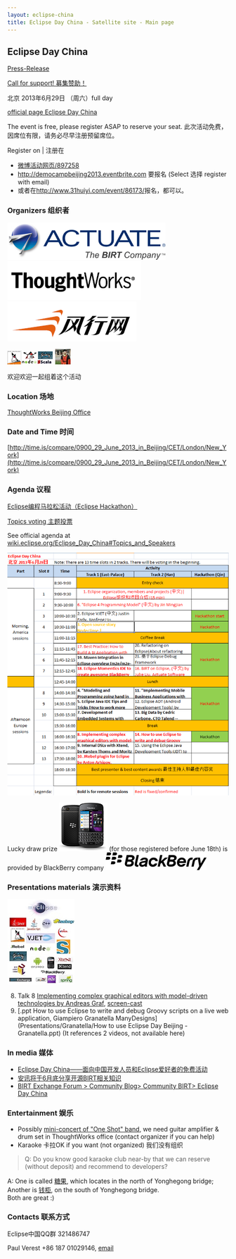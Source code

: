 ```yaml
---
layout: eclipse-china
title: Eclipse Day China - Satellite site - Main page
---
```


## Eclipse Day China

[Press-Release](press-release)	

[Call for support! 募集赞助！](call-for-support)

<p>北京 2013年6月29日 （周六）full day </p>
<p><a href="http://wiki.eclipse.org/Eclipse_Day_China">official page Eclipse Day China</a></p>

<p>The event is free, please register ASAP to reserve your seat. 此次活动免费，因席位有限，请务必尽早注册预留席位。</p>
<p>Register on | 注册在
	<ul>
		<li><a href="http://event.weibo.com/897258">微博活动网页/897258</a></li>
		<li><a href="http://democampbeijing2013.eventbrite.com">http://democampbeijing2013.eventbrite.com</a> 要报名 
		(Select 选择 register with email) </li>
		<li>或者在<a href="http://www.31huiyi.com/event/86173/">http://www.31huiyi.com/event/86173/</a>报名，都可以。</li>
	</ul>
</p>

### Organizers 组织者

![Actuate_logo_SM.jpg](../Pictures/Actuate_logo_SM.jpg)  ![TW-lg-small.png](../Pictures/TW-lg-small.png) 
![Funshion-logo-294.PNG](../Pictures/Funshion-logo-294.PNG)

![JVM-and-Node-2-micro.png](../Pictures/JVM-and-Node-2-micro.png)  ![Jin-logo-micro.jpg](../Pictures/Jin-logo-micro.jpg)

欢迎欢迎一起组着这个活动

### Location 场地

[ThoughtWorks Beijing Office](/Day/Location/ThoughtWorksOffice)

### Date and Time 时间

[http://time.is/compare/0900_29_June_2013_in_Beijing/CET/London/New_York](http://time.is/compare/0900_29_June_2013_in_Beijing/CET/London/New_York)

### Agenda 议程

<p><a href="hackathon/hackathon_beijing_2013.html">Eclipse编程马拉松活动（Eclipse Hackathon）</a></p>

[Topics voting 主题投票](topics-voting)

See official agenda at [wiki.eclipse.org/Eclipse_Day_China#Topics_and_Speakers](http://wiki.eclipse.org/Eclipse_Day_China#Topics_and_Speakers)

![Agenda-02.PNG](Agenda-02.PNG)

Lucky draw prize ![Blackberry_Q10_Black-small.png](../Pictures/Blackberry_Q10_Black-small.png) (for those registered before June 18th)
is provided by BlackBerry company ![Blackberry_Logo_230px.svg.png](../Pictures/Blackberry_Logo_230px.svg.png)

### Presentations materials 演示资料

![Languages-and-technologies-under-eclipse-5-tiny.jpg](../Pictures/Languages-and-technologies-under-eclipse-5-tiny.jpg)

8) Talk 8 [Implementing complex graphical editors with model-driven technologies by Andreas Graf](Presentations/Andreas_Graf/Eclipse_DemoCamp_Beijing_2013.pdf),
 [screen-cast](Presentations/Andreas_Graf/GeneratedEditor.mp4)  
14) [.ppt How to use Eclipse to write and debug Groovy scripts on a live web application, Giampiero Granatella
 ManyDesigns](Presentations/Granatella/How to use Eclipse Day Beijing - Granatella.ppt) (It references 2 videos, not available here)

### In media 媒体

- [Eclipse Day China——面向中国开发人员和Eclipse爱好者的免费活动](http://user.qzone.qq.com/1521656858/blog/1370401338)	
- [安讯将于6月底分享开源BIRT相关知识](http://www.jifang360.com/news/2013617/n409649290.html)
- [BIRT Exchange Forum > Community Blog> Community BIRT> Eclipse Day China](http://www.birt-exchange.org/org/forum/index.php/blog/6/entry-492-eclipse-day-china/)

### Entertainment 娱乐

- Possibly [mini-concert of "One Shot" band](https://www.dropbox.com/s/ysm39hi7b8k6af8/blue-suede-shoes-small.mov),
 we need guitar amplifier & drum set in ThoughtWorks office (contact organizer if you can help) 
- Karaoke 卡拉OK if you want (not organized) 我们没有组织
> Q: Do you know good karaoke club near-by that we can reserve (without deposit) and recommend to developers?

A: One is called [糖果](http://www.dianping.com/shop/513037), which locates in the north of Yonghegong bridge; 
Another is [钱柜](http://www.dianping.com/shop/2047324), on the south of Yonghegong bridge.  
Both are great :)

### Contacts 联系方式

Eclipse中国QQ群 321486747 

Paul Verest +86 187 01029146, [email](mailto:paul.verest@live.com?subject=Eclipse-Day-China&body=I_would_like_to_support_Eclipse_Day_China_event)
